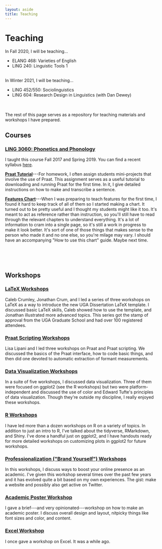 ```yaml
---
layout: aside
title: Teaching
---
```


# Teaching

In Fall 2020, I will be teaching…

* ELANG 468: Varieties of English
* LING 240: Linguistic Tools 1

<br/>
In Winter 2021, I will be teaching…

* LING 452/550: Sociolinguistics
* LING 604: Research Design in Linguistics (with Dan Dewey)


<br/>
<br/>
The rest of this page serves as a repository for teaching materials and workshops I have prepared.

<br/>

## Courses

### [LING 3060: Phonetics and Phonology](http://bulletin.uga.edu/Link.aspx?cid=ling3060)

I taught this course Fall 2017 and Spring 2019. You can find a recent syllabus [here](/downloads/190308_LING3060_syllabus.pdf).

**[Praat Tutorial](/downloads/190523-Praat_tutorial.pdf)**---For homework, I often assign students mini-projects that involve the use of Praat. This assignment serves as a useful tutorial to downloading and running Praat for the first time. In it, I give detailed instructions on how to make and transcribe a sentence.

**[Features Chart](/downloads/180814-features_chart.pdf)**---When I was preparing to teach features for the first time, I found it hard to keep track of all of them so I started making a chart. It turned out to be pretty useful and I thought my students might like it too. It's meant to act as reference rather than instruction, so you'll still have to read through the relevant chapters to understand everything. It's a lot of information to cram into a single page, so it's still a work in progress to make it look better. It's sort of one of those things that makes sense to the person who made it and no one else, so you're milage may vary. I should have an accompanying "How to use this chart" guide. Maybe next time. 



<br/>
<br/>
<br/>




## Workshops

### [LaTeX Workshops](/pages/latex)

Caleb Crumley, Jonathan Crum, and I led a series of three workshops on LaTeX as a way to introduce the new UGA Dissertation LaTeX template. I discussed basic LaTeX skills, Caleb showed how to use the template, and Jonathan illustrated more advanced topics. This series got the stamp of approval from the UGA Graduate School and had over 100 registered attendees.

### [Praat Scripting Workshops](/pages/praat-workshops)

Lisa Lipani and I led three workshops on Praat and Praat scripting. We discussed the basics of the Praat interface, how to code basic things, and then did one devoted to automatic extraction of formant measurements. 

### [Data Visualization Workshops](/pages/dataviz)

In a suite of five workshops, I discussed data visualization. Three of them were focused on ggplot2 (see the R workshops) but two were platform-independent and discussed the use of color and Edward Tufte's principles of data visualization. Though they're outside my discipline, I really enjoyed these workshops.

### [R Workshops](/pages/r-workshops)

I have led more than a dozen workshops on R on a variety of topics. In addition to just an intro to R, I've talked about the tidyverse, RMarkdown, and Shiny. I've done a handful just on ggplot2, and I have handouts ready for more detailed workshops on customizing plots in ggplot2 for future workshops. 

### [Professionalization ("Brand Yourself") Workshops](/pages/brand-yourself)

In this workshops, I discuss ways to boost your online presence as an academic. I've given this workshop several times over the past few years and it has evolved quite a bit based on my own experiences. The gist: make a website and possibly also get active on Twitter.

### [Academic Poster Workshop](/downloads/190911-poster_workshop.pdf)

I gave a brief---and very opinionated---workshop on how to make an academic poster. I discuss overall design and layout, nitpicky things like font sizes and color, and content. 

### [Excel Workshop](/blog/excel-workshop)

I once gave a workshop on Excel. It was a while ago.
